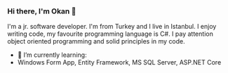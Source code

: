 ### Hi there, I'm Okan 👋

I'm a jr. software developer. I'm from Turkey and I live in Istanbul. I enjoy writing code, my favourite programming language is C#. I pay attention object oriented programming and solid principles in my code.


- 🌱 I’m currently learning: 
- Windows Form App, Entity Framework, MS SQL Server, ASP.NET Core



